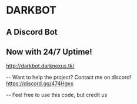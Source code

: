 # DARKBOT
A Discord Bot
--

Now with 24/7 Uptime!
--

http://darkbot.darknexus.tk/

--
Want to help the project? Contact me on discord! https://discord.gg/474Hgvx

--
Feel free to use this code, but credit us
